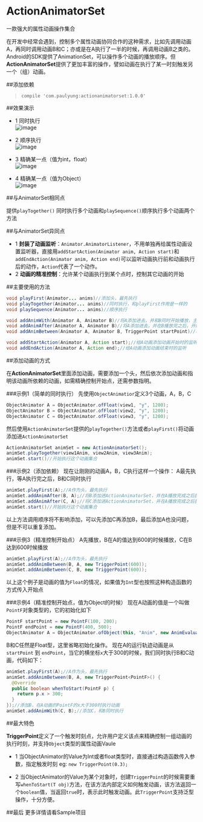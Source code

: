 # ActionAnimatorSet
一款强大的属性动画操作集合

在开发中经常会遇到，控制多个属性动画协同合作的这种需求，比如先调用动画A，再同时调用动画B和C；亦或是在A执行了一半的时候，再调用动画B之类的。Android的SDK提供了AnimationSet，可以操作多个动画的播放顺序。但**ActionAnimatorSet**提供了更加丰富的操作，譬如动画在执行了某一时刻触发另一个（组）动画。

##添加依赖
>`compile 'com.paulyung:actionanimatorset:1.0.0'`</br>

##效果演示

* 1 同时执行<br/>
![image](https://github.com/paulyung541/ActionAnimatorSet/blob/master/gif_res/together.gif)

* 2 顺序执行<br/>
![image](https://github.com/paulyung541/ActionAnimatorSet/blob/master/gif_res/sequence.gif)

* 3 精确某一点（值为int，float）<br/>
![image](https://github.com/paulyung541/ActionAnimatorSet/blob/master/gif_res/point1.gif)

* 4 精确某一点（值为Object）<br/>
![image](https://github.com/paulyung541/ActionAnimatorSet/master/gif_res/point2.gif)

##与AnimatorSet相同点

提供`playTogether()` 同时执行多个动画和`playSequence()`顺序执行多个动画两个方法

##与AnimatorSet异同点

* 1 **封装了动画监听**：`Animator.AnimatorListener`，不用单独再给属性动画设置监听器，直接用`addStartAction(Animator anim, Action start)`和`addEndAction(Animator anim, Action end)`可以监听动画执行前和动画执行后的动作，`Action`代表了一个动作。
* 2 **动画的精准控制**：允许某个动画执行到某个点时，控制其它动画的开始


##主要使用的方法

```java
void playFirst(Animator... anims)//添加头，最先执行
void playTogether(Animator... anims)//同时执行，和playFirst作用是一样的
void playSequence(Animator... anims)//顺序执行

void addAnimWith(Animator A, Animator B)//将A添加进去，并和B同时开始播放，主要用作一些不是头部，又需要同时操作的动画
void addAnimAfter(Animator A, Animator B)//将A添加进去，并在B播放完之后，开始播放
void addAnimBetween(Animator A, Animator B, TriggerPoint startPoint)//将A添加进去，并定义了一个开始点TriggerPoint ，在B播放到这个点时，开始播放A

void addStartAction(Animator A, Action start);//给A动画添加动画开始时的监听
void addEndAction(Animator A, Action end);//给A动画添加动画结束时的监听
```

##添加动画的方式

在**ActionAnimatorSet**里面添加动画，需要添加一个头，然后依次添加动画和指明该动画所依赖的动画，如需精确控制开始点，还需参数指明。

###示例1（简单的同时执行）
先使用`ObjectAnimatior`定义3个动画，A，B，C
```java
ObjectAnimator A = ObjectAnimator.ofFloat(view1, "y", 1200);
ObjectAnimator B = ObjectAnimator.ofFloat(view2, "y", 1200);
ObjectAnimator C = ObjectAnimator.ofFloat(view3, "y", 1200);
```
然后使用`ActionAnimatorSet`提供的`playTogether()`方法或者`playFirst()`将动画添加进`ActionAnimatorSet`
```java
ActionAnimatorSet animSet = new ActionAnimatorSet();
animSet.playTogether(view1Anim, view2Anim, view3Anim);
animSet.start()//开始执行这个动画集合
```


###示例2（添加依赖）
现在让刚刚的动画A，B，C执行这样一个操作：
A最先执行，等A执行完之后，B和C同时执行
```java
animSet.playFirst(A);//A作为头，最先执行
animSet.addAnimAfter(B, A);//将B添加进ActionAnimatorSet，并在A播放完成之后执行
animSet.addAnimAfter(C, A);//将C添加进ActionAnimatorSet，并在A播放完成之后执行
animSet.start()//开始执行这个动画集合
```
以上方法调用顺序将不影响添加，可以先添加C再添加B，最后添加A也没问题，但是不可以重复添加。

###示例3（精准控制开始点）
A先播放，B在A的值达到600的时候播放，C在B达到600时候播放
```java
animSet.playFirst(A);//A作为头，最先执行
animSet.addAnimBetween(B, A, new TriggerPoint(600));
animSet.addAnimBetween(C, B, new TriggerPoint(600));
```
以上这个例子是动画的值为`Float`的情况，如果值为`Int`型也按照这种构造函数的方式传入开始点

###示例4（精准控制开始点，值为Object的时候）
现在A动画的值是一个叫做`PointF`对象类型的，它的初始化如下
```java
PointF startPoint = new PointF(100, 200);
PointF endPoint = new PointF(400, 500);
ObjectAnimator A = ObjectAnimator.ofObject(this, "Anim", new AnimEvaluator(), startPoint, endPoint);//因为我的set方法是放在Activity里面的，所以直接使用了this
```
B和C任然是Float型，这里省略初始化操作。
现在A的运行轨迹动画是从`startPoint` 到 `endPoint`，当它的横坐标`x`大于300的时候，我们同时执行B和C动画，代码如下：
```java
animSet.playFirst(A);//A作为头，最先执行
animSet.addAnimBetween(B, A, new TriggerPoint<PointF>() {
  @Override
  public boolean whenToStart(PointF p) {
    return p.x > 300;
  }
});//添加B，在A动画的PointF的x大于300时执行动画
animSet.addAnimWith(C, B);//添加C，和B同时执行
```

##最大特色

**TriggerPoint**定义了一个触发时刻点，允许用户定义该点来精确控制一组动画的执行时刻，并支持`Object`类型的属性动画Vaule
* 1 当ObjectAnimator的Value为Int或者float类型时，直接通过构造函数传入参数，指定触发时刻
  eg: `new TriggerPoint(0.3);`

* 2 当ObjectAnimator的Value为某个对象时，创建`TriggerPoint`的时候需要重写`whenToStart(T obj)`方法，在该方法内部定义如何触发动画，该方法返回一个`boolean`值，当返回`true`时，表示此时触发动画。此`TriggerPoint`支持泛型操作，十分方便。


##最后
更多详情请看Sample项目